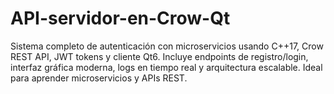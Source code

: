 # API-servidor-en-Crow-Qt
Sistema completo de autenticación con microservicios usando C++17, Crow REST API, JWT tokens y cliente Qt6. Incluye endpoints de registro/login, interfaz gráfica moderna, logs en tiempo real y arquitectura escalable. Ideal para aprender microservicios y APIs REST.
